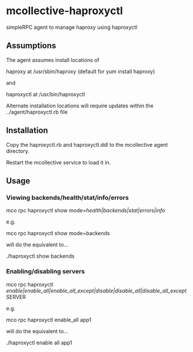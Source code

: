 mcollective-haproxyctl
======================

simpleRPC agent to manage haproxy using haproxyctl

Assumptions
-----------

The agent assumes install locations of

haproxy at /usr/sbin/haproxy (default for yum install haproxy)

and

haproxyctl at /usr/bin/haproxyctl 

Alternate installation locations will require updates within the ../agent/haproxyctl.rb file

Installation
-----------

Copy the haproxyctl.rb and haproxyctl.ddl to the mcollective agent directory.

Restart the mcollective service to load it in.

Usage
-----------

### Viewing backends/health/stat/info/errors

mco rpc haproxyctl show mode=*health|backends|stat|errors|info*

e.g.

mco rpc haproxyctl show mode=backends

will do the equivalent to...

./haproxyctl show backends

### Enabling/disabling servers

mco rpc haproxyctl *enable|enable_all|enable_all_except|disable|disable_all|disable_all_except* SERVER

e.g.

mco rpc haproxyctl enable_all app1

will do the equivalent to...

./haproxyctl enable all app1
